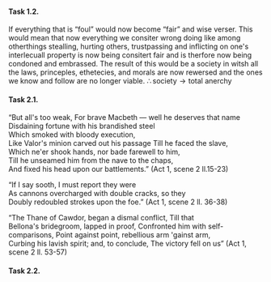 #### Task 1.2.
If everything that is “foul” would now become “fair” and wise verser. This would mean that now everything we consiter wrong doing like among otherthings stealling, hurting others, trustpassing and inflicting on one's interlecuall property is now being consitert fair and is therfore now being condoned and embrassed. The result of this would be a society in witsh all the laws, princeples, ethetecies, and morals are now rewersed and the ones we know and follow are no longer viable. $\therefore\text{society}\rightarrow\text{total anerchy}$

#### Task 2.1.
“But all's too weak,
For brave Macbeth — well he deserves that name
Disdaining fortune with his brandished steel
Which smoked with bloody execution,
Like Valor's minion carved out his passage
Till he faced the slave,
Which ne'er shook hands, nor bade farewell to him,
Till he unseamed him from the nave to the chaps,
And fixed his head upon our battlements.” (Act 1, scene 2 ll.15-23)   

“If I say sooth, I must report they were
As cannons overcharged with double cracks, so they
Doubly redoubled strokes upon the foe.” (Act 1, scene 2 ll. 36-38)

“The Thane of Cawdor, began a dismal conflict,
Till that Bellona's bridegroom, lapped in proof,
Confronted him with self-comparisons,
Point against point, rebellious arm 'gainst arm,
Curbing his lavish spirit; and, to conclude,
The victory fell on us” (Act 1, scene 2 ll. 53-57)

#### Task 2.2.





